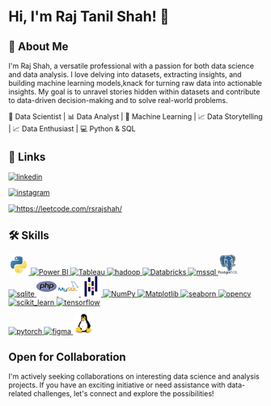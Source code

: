 
# Hi, I'm Raj Tanil Shah! 👋


## 🚀 About Me
I'm Raj Shah, a versatile professional with a passion for both data science and data analysis. I love delving into datasets, extracting insights, and building machine learning models,knack for turning raw data into actionable insights. My goal is to unravel stories hidden within datasets and contribute to data-driven decision-making and to solve real-world problems.

🔬 Data Scientist | 📊 Data Analyst | 🤖 Machine Learning | 📈 Data Storytelling | 📈 Data Enthusiast | 💻 Python & SQL

## 🔗 Links
[![linkedin](https://img.shields.io/badge/linkedin-0A66C2?style=for-the-badge&logo=linkedin&logoColor=white)](https://www.linkedin.com/)

[![instagram](https://img.shields.io/badge/Instagram-E4405F?style=for-the-badge&logo=instagram&logoColor=white)](https://www.instagram.com/rs_rajshah/)

<p align="left">
<a href="https://www.leetcode.com/https://leetcode.com/rsrajshah/" target="blank"><img align="center" src="https://raw.githubusercontent.com/rahuldkjain/github-profile-readme-generator/master/src/images/icons/Social/leet-code.svg" alt="https://leetcode.com/rsrajshah/" height="30" width="40" /></a>
</p>

## 🛠 Skills

<p align="left"> 
<a href="#" target="_blank"> <img src="https://raw.githubusercontent.com/devicons/devicon/master/icons/python/python-original.svg" alt="python" width="40" height="40"/> </a> 
<a href="#" target="_blank"> <img src="https://www.vectorlogo.zone/logos/microsoft_powerbi/microsoft_powerbi-icon.svg" alt="Power BI" width="40" height="40"/> </a>
<a  href="#" target="_blank"> <img src="https://www.vectorlogo.zone/logos/tableau/tableau-icon.svg" alt="Tableau" width="40" height="40"/> </a>
<a href="#" target="_blank"> <img src="https://www.vectorlogo.zone/logos/apache_hadoop/apache_hadoop-icon.svg" alt="hadoop" width="40" height="40"/> </a> 
<a href="#" target="_blank"> <img src="https://www.vectorlogo.zone/logos/databricks/databricks-icon.svg" alt="Databricks" width="40" height="40"/> </a>
<a href="#" target="_blank"> <img src="https://www.svgrepo.com/show/303229/microsoft-sql-server-logo.svg" alt="mssql" width="40" height="40"/> </a> 
<a href="#" target="_blank"> <img src="https://raw.githubusercontent.com/devicons/devicon/master/icons/postgresql/postgresql-original-wordmark.svg" alt="postgresql" width="40" height="40"/> </a> 
<a href="#" target="_blank"> <img src="https://www.vectorlogo.zone/logos/sqlite/sqlite-icon.svg" alt="sqlite" width="40" height="40"/> </a> 
<a href="#" target="_blank"> <img src="https://raw.githubusercontent.com/devicons/devicon/master/icons/php/php-original.svg" alt="php" width="40" height="40"/> </a> 
<a href="#" target="_blank"> <img src="https://raw.githubusercontent.com/devicons/devicon/master/icons/mysql/mysql-original-wordmark.svg" alt="mysql" width="40" height="40"/> </a>
<a href="#" target="_blank"> <img src="https://raw.githubusercontent.com/devicons/devicon/2ae2a900d2f041da66e950e4d48052658d850630/icons/pandas/pandas-original.svg" alt="pandas" width="40" height="40"/> </a> 
<a href="#" target="_blank"> <img src="https://www.vectorlogo.zone/logos/numpy/numpy-icon.svg" alt="NumPy" width="40" height="40"/> </a>
<a href="#" target="_blank"> <img src="https://www.vectorlogo.zone/logos/matplotlib/matplotlib-icon.svg" alt="Matplotlib" width="40" height="40"/> </a>
<a href="#" target="_blank"> <img src="https://seaborn.pydata.org/_images/logo-mark-lightbg.svg" alt="seaborn" width="40" height="40"/> </a>
<a href="#" target="_blank"> <img src="https://www.vectorlogo.zone/logos/opencv/opencv-icon.svg" alt="opencv" width="40" height="40"/> </a> 
<a href="#" target="_blank"> <img src="https://upload.wikimedia.org/wikipedia/commons/0/05/Scikit_learn_logo_small.svg" alt="scikit_learn" width="40" height="40"/> </a> 
<a href="#" target="_blank"> <img src="https://www.vectorlogo.zone/logos/tensorflow/tensorflow-icon.svg" alt="tensorflow" width="40" height="40"/> </a> </p>
<a href="#" target="_blank"> <img src="https://www.vectorlogo.zone/logos/pytorch/pytorch-icon.svg" alt="pytorch" width="40" height="40"/> </a> 
<a href="#" target="_blank"> <img src="https://www.vectorlogo.zone/logos/figma/figma-icon.svg" alt="figma" width="40" height="40"/> </a> 
<a href="#" target="_blank"> <img src="https://raw.githubusercontent.com/devicons/devicon/master/icons/linux/linux-original.svg" alt="linux" width="40" height="40"/> </a>





## Open for Collaboration
I'm actively seeking collaborations on interesting data science and analysis projects. If you have an exciting initiative or need assistance with data-related challenges, let's connect and explore the possibilities!


